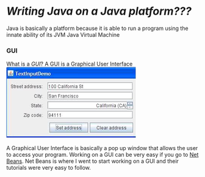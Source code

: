 # _Writing Java on a Java platform???_  
Java is basically a platform because it is able to run a program using the innate ability of its JVM Java Virtual Machine 

### GUI

What is a _GUI_? A GUI is a Graphical User Interface  
![Graphical User Interface](gui.PNG)
  
A Graphical User Interface is basically a pop up window that allows the user to access your program. Working on a GUI can be very easy if you go to [Net Beans](https://netbeans.org/). Net Beans is where I went to start working on a GUI and their tutorials were very easy to follow.